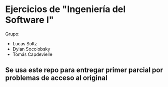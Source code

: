 # Ejercicios de "Ingeniería del Software I"

Grupo:
- Lucas Soltz
- Dylan Socolobsky
- Tomás Capdevielle

## Se usa este repo para entregar primer parcial por problemas de acceso al original